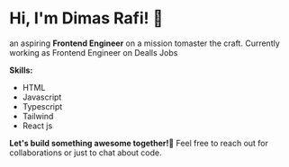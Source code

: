 <!--
**Dime07/Dime07** is a ✨ _special_ ✨ repository because its `README.md` (this file) appears on your GitHub profile.

Here are some ideas to get you started:

- 🔭 I’m currently working on ...
- 🌱 I’m currently learning ...
- 👯 I’m looking to collaborate on ...
- 🤔 I’m looking for help with ...
- 💬 Ask me about ...
- 📫 How to reach me: ...
- 😄 Pronouns: ...
- ⚡ Fun fact: ...
-->

# Hi, I'm Dimas Rafi! 👋
an aspiring **Frontend Engineer** on a mission tomaster the craft.
Currently working as Frontend Engineer on Dealls Jobs

**Skills:**
- HTML
- Javascript
- Typescript
- Tailwind
- React js

**Let's build something awesome together!**🚀 
Feel free to reach out for collaborations or just to chat about code. 
<!--
[Your Email] | [Your LinkedIn] | [Your Twitter]
-->

